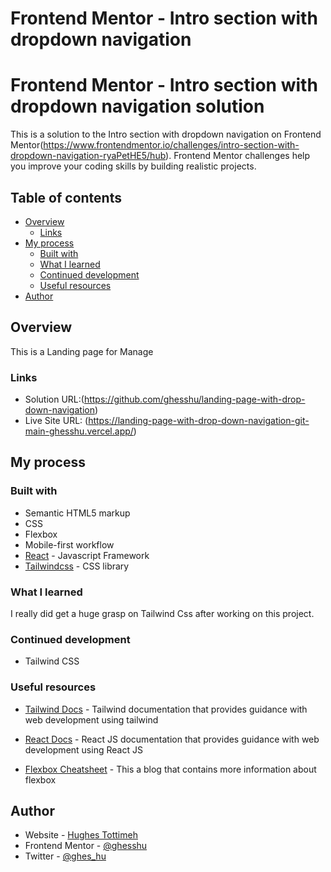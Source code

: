 # Frontend Mentor - Intro section with dropdown navigation


# Frontend Mentor - Intro section with dropdown navigation solution

This is a solution to the Intro section with dropdown navigation on Frontend Mentor(https://www.frontendmentor.io/challenges/intro-section-with-dropdown-navigation-ryaPetHE5/hub). Frontend Mentor challenges help you improve your coding skills by building realistic projects.

## Table of contents

- [Overview](#overview)
  - [Links](#links)
- [My process](#my-process)
  - [Built with](#built-with)
  - [What I learned](#what-i-learned)
  - [Continued development](#continued-development)
  - [Useful resources](#useful-resources)
- [Author](#author)


## Overview

This is a Landing page for Manage

### Links

- Solution URL:(https://github.com/ghesshu/landing-page-with-drop-down-navigation)
- Live Site URL: (https://landing-page-with-drop-down-navigation-git-main-ghesshu.vercel.app/)

## My process

### Built with

- Semantic HTML5 markup
- CSS
- Flexbox
- Mobile-first workflow
- [React](reactjs.org) - Javascript Framework
- [Tailwindcss](https://tailwindcss.com/) - CSS library

### What I learned

I really did get a huge grasp on Tailwind Css after working on this project.

### Continued development

- Tailwind CSS

### Useful resources

- [Tailwind Docs](https://tailwindcss.com/docs) - Tailwind documentation that provides guidance with web development using tailwind

- [React Docs](https://reactjs.org/docs/getting-started.html) - React JS documentation that provides guidance with web development using React JS

- [Flexbox Cheatsheet](https://flexboxsheet.com) - This a blog that contains more information about flexbox

## Author

- Website - [Hughes Tottimeh](https://github.com/ghesshu)
- Frontend Mentor - [@ghesshu](https://www.frontendmentor.io/profile/yourusername)
- Twitter - [@ghes_hu](https://www.twitter.com/ghes_hu)
